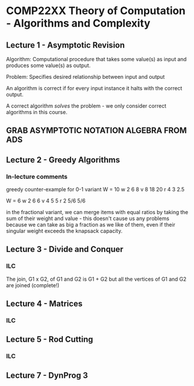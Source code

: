 # COMP22XX Theory of Computation - Algorithms and Complexity

## Lecture 1 - Asymptotic Revision

Algorithm: Computational procedure that takes some value(s) as input and produces some value(s) as output.

Problem: Specifies desired relationship between input and output

An algorithm is correct if for every input instance it halts with the correct output.

A correct algorithm *solves* the problem - we only consider correct algorithms in this course.

## **GRAB ASYMPTOTIC NOTATION ALGEBRA FROM ADS**

## Lecture 2 - Greedy Algorithms

### In-lecture comments

greedy counter-example for 0-1 variant
W = 10
w  2  6   8
v  8  18  20
r  4  3   2.5

W = 6
w  2  6    6
v  4  5    5
r  2  5/6  5/6

in the fractional variant, we can merge items with equal ratios by taking the sum of their weight and value - this doesn't cause us any problems because we can take as big a fraction as we like of them, even if their singular weight exceeds the knapsack capacity.

## Lecture 3 - Divide and Conquer

### ILC

The join, G1 x G2, of G1 and G2 is G1 + G2 but all the vertices of G1 and G2 are joined (complete!)

## Lecture 4 - Matrices

### ILC


## Lecture 5 - Rod Cutting

### ILC

## Lecture 7 - DynProg 3 

